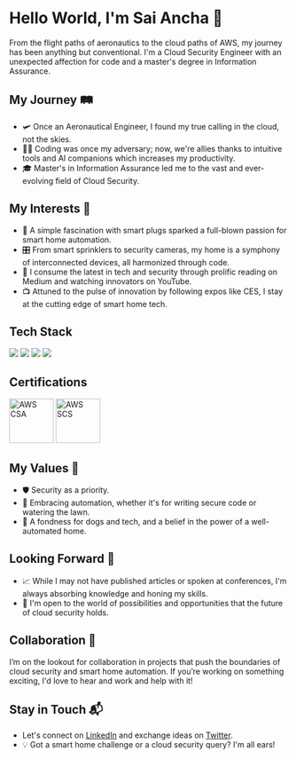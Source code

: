 # Hello World, I'm Sai Ancha 👋


From the flight paths of aeronautics to the cloud paths of AWS, my journey has been anything but conventional. I'm a Cloud Security Engineer with an unexpected affection for code and a master's degree in Information Assurance.

## My Journey 🛤️
- 🛩️ Once an Aeronautical Engineer, I found my true calling in the cloud, not the skies.
- 👨‍💻 Coding was once my adversary; now, we're allies thanks to intuitive tools and AI companions which increases my productivity.
- 🎓 Master's in Information Assurance led me to the vast and ever-evolving field of Cloud Security.
  
## My Interests 🤖
- 🏡 A simple fascination with smart plugs sparked a full-blown passion for smart home automation.
- 🎛️ From smart sprinklers to security cameras, my home is a symphony of interconnected devices, all harmonized through code.
- 📰 I consume the latest in tech and security through prolific reading on Medium and watching innovators on YouTube.
- 📺 Attuned to the pulse of innovation by following expos like CES, I stay at the cutting edge of smart home tech.

## Tech Stack
<!-- https://github.com/Ileriayo/markdown-badges -->
<img src="https://img.shields.io/badge/AWS%20-%23FF9900.svg?&style=for-the-badge&logo=amazon-aws&logoColor=white"/>&nbsp;<img src="https://img.shields.io/badge/TypeScript-007ACC?style=for-the-badge&logo=typescript&logoColor=white"/>&nbsp;<img src="https://img.shields.io/badge/terraform-%235835CC.svg?style=for-the-badge&logo=terraform&logoColor=white"/>&nbsp;<img src="https://img.shields.io/badge/python-3670A0?style=for-the-badge&logo=python&logoColor=ffdd54"/>

## Certifications
<a href="https://www.credly.com/badges/8e983778-906c-4fc1-a039-a862db1978f6/public_url" target="_blank"><img src="https://sai-ancha-assets.s3.amazonaws.com/practitioner.png" class="cert" alt='AWS CSA' width="80px"></a>
<a href="https://www.credly.com/badges/2fa9d721-9382-4f70-acf8-7805178cc559/public_url" target="_blank"><img src="https://sai-ancha-assets.s3.amazonaws.com/security.png" class="cert" alt='AWS SCS' width="80px"></a>

## My Values 🔑
- 🛡️ Security as a priority.
- 🚀 Embracing automation, whether it's for writing secure code or watering the lawn.
- 🐾 A fondness for dogs and tech, and a belief in the power of a well-automated home.

## Looking Forward 🔮
- 📈 While I may not have published articles or spoken at conferences, I'm always absorbing knowledge and honing my skills.
- 🧠 I'm open to the world of possibilities and opportunities that the future of cloud security holds.

## Collaboration 🤝
I’m on the lookout for collaboration in projects that push the boundaries of cloud security and smart home automation. If you’re working on something exciting, I'd love to hear and work and help with it!

## Stay in Touch 📬
- Let's connect on [LinkedIn](#) and exchange ideas on [Twitter](#).
- 💡 Got a smart home challenge or a cloud security query? I'm all ears!

<!-- Feel free to reach out if you want to discuss technology, smart home innovations, or just want to share dog photos! -->

